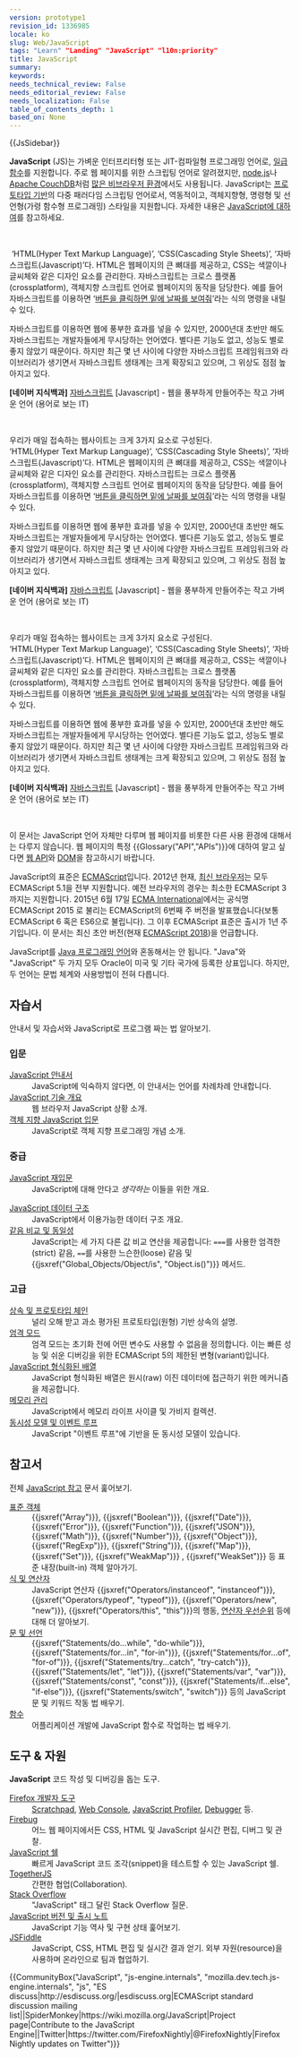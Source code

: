 ```yaml
---
version: prototype1
revision_id: 1336985
locale: ko
slug: Web/JavaScript
tags: "Learn" "Landing" "JavaScript" "l10n:priority"
title: JavaScript
summary: 
keywords: 
needs_technical_review: False
needs_editorial_review: False
needs_localization: False
table_of_contents_depth: 1
based_on: None
---
```

<div>{{JsSidebar}}</div>

<p class="summary"><strong>JavaScript</strong> (JS)는 가벼운 인터프리터형 또는 JIT-컴파일형&nbsp;프로그래밍 언어로, <a href="https://en.wikipedia.org/wiki/First-class_functions" title="https://en.wikipedia.org/wiki/First-class_functions">일급 함수</a>를 지원합니다. 주로 웹 페이지를 위한 스크립팅 언어로 알려졌지만, <a class="external" href="https://nodejs.org/">node.js</a>나 <a href="https://couchdb.apache.org/">Apache CouchDB</a>처럼 <a class="external" href="https://en.wikipedia.org/wiki/JavaScript#Uses_outside_web_pages">많은 비브라우저 환경</a>에서도 사용됩니다. JavaScript는 <a class="mw-redirect" href="https://en.wikipedia.org/wiki/Prototype-based_programming" title="Prototype-based">프로토타입 기반</a>의 다중 패러다임 스크립팅 언어로서, 역동적이고, 객체지향형, 명령형 및 선언형(가령 함수형 프로그래밍) 스타일을 지원합니다. 자세한 내용은 <a href="/ko/docs/Web/JavaScript/About">JavaScript에 대하여</a>를 참고하세요.</p>

<p class="summary">&nbsp;</p>

<p>&nbsp;‘HTML(Hyper&nbsp;Text&nbsp;Markup&nbsp;Language)’, ‘CSS(Cascading&nbsp;Style&nbsp;Sheets)’, ‘자바스크립트(Javascript)’다.&nbsp;HTML은 웹페이지의 큰 뼈대를 제공하고,&nbsp;CSS는 색깔이나 글씨체와 같은 디자인 요소를 관리한다. 자바스크립트는 크로스 플랫폼(crossplatform), 객체지향 스크립트 언어로 웹페이지의 동작을 담당한다. 예를 들어 자바스크립트를 이용하면 ‘<a href="http://www.w3schools.com/js/" target="_blank">버튼을 클릭하면 밑에 날짜를 보여줘</a>’라는 식의 명령을 내릴 수 있다.</p>

<p>자바스크립트를 이용하면 웹에 풍부한 효과를 넣을 수 있지만, 2000년대 초반만 해도 자바스크립트는 개발자들에게 무시당하는 언어였다. 별다른 기능도 없고, 성능도 별로 좋지 않았기 때문이다. 하지만 최근 몇 년 사이에 다양한 자바스크립트 프레임워크와 라이브러리가 생기면서 자바스크립트 생태계는 크게 확장되고 있으며, 그 위상도 점점 높아지고 있다.</p>

<p><strong>[네이버 지식백과]</strong>&nbsp;<a href="http://terms.naver.com/entry.nhn?docId=3580851">자바스크립트</a>&nbsp;[Javascript] - 웹을 풍부하게 만들어주는 작고 가벼운 언어 (용어로 보는 IT)</p>

<p class="summary">&nbsp;</p>

<p>우리가 매일 접속하는 웹사이트는 크게 3가지 요소로 구성된다. ‘HTML(Hyper&nbsp;Text&nbsp;Markup&nbsp;Language)’, ‘CSS(Cascading&nbsp;Style&nbsp;Sheets)’, ‘자바스크립트(Javascript)’다.&nbsp;HTML은 웹페이지의 큰 뼈대를 제공하고,&nbsp;CSS는 색깔이나 글씨체와 같은 디자인 요소를 관리한다. 자바스크립트는 크로스 플랫폼(crossplatform), 객체지향 스크립트 언어로 웹페이지의 동작을 담당한다. 예를 들어 자바스크립트를 이용하면 ‘<a href="http://www.w3schools.com/js/" target="_blank">버튼을 클릭하면 밑에 날짜를 보여줘</a>’라는 식의 명령을 내릴 수 있다.</p>

<p>자바스크립트를 이용하면 웹에 풍부한 효과를 넣을 수 있지만, 2000년대 초반만 해도 자바스크립트는 개발자들에게 무시당하는 언어였다. 별다른 기능도 없고, 성능도 별로 좋지 않았기 때문이다. 하지만 최근 몇 년 사이에 다양한 자바스크립트 프레임워크와 라이브러리가 생기면서 자바스크립트 생태계는 크게 확장되고 있으며, 그 위상도 점점 높아지고 있다.</p>

<p><strong>[네이버 지식백과]</strong>&nbsp;<a href="http://terms.naver.com/entry.nhn?docId=3580851">자바스크립트</a>&nbsp;[Javascript] - 웹을 풍부하게 만들어주는 작고 가벼운 언어 (용어로 보는 IT)</p>

<p class="summary">&nbsp;</p>

<p>우리가 매일 접속하는 웹사이트는 크게 3가지 요소로 구성된다. ‘HTML(Hyper&nbsp;Text&nbsp;Markup&nbsp;Language)’, ‘CSS(Cascading&nbsp;Style&nbsp;Sheets)’, ‘자바스크립트(Javascript)’다.&nbsp;HTML은 웹페이지의 큰 뼈대를 제공하고,&nbsp;CSS는 색깔이나 글씨체와 같은 디자인 요소를 관리한다. 자바스크립트는 크로스 플랫폼(crossplatform), 객체지향 스크립트 언어로 웹페이지의 동작을 담당한다. 예를 들어 자바스크립트를 이용하면 ‘<a href="http://www.w3schools.com/js/" target="_blank">버튼을 클릭하면 밑에 날짜를 보여줘</a>’라는 식의 명령을 내릴 수 있다.</p>

<p>자바스크립트를 이용하면 웹에 풍부한 효과를 넣을 수 있지만, 2000년대 초반만 해도 자바스크립트는 개발자들에게 무시당하는 언어였다. 별다른 기능도 없고, 성능도 별로 좋지 않았기 때문이다. 하지만 최근 몇 년 사이에 다양한 자바스크립트 프레임워크와 라이브러리가 생기면서 자바스크립트 생태계는 크게 확장되고 있으며, 그 위상도 점점 높아지고 있다.</p>

<p><strong>[네이버 지식백과]</strong>&nbsp;<a href="http://terms.naver.com/entry.nhn?docId=3580851">자바스크립트</a>&nbsp;[Javascript] - 웹을 풍부하게 만들어주는 작고 가벼운 언어 (용어로 보는 IT)</p>

<p class="summary">&nbsp;</p>

<p>이 문서는&nbsp;JavaScript 언어 자체만 다루며 웹 페이지를 비롯한 다른 사용 환경에 대해서는 다루지 않습니다. 웹 페이지의 특정 {{Glossary("API","APIs")}}에 대하여 알고 싶다면 <a href="/ko/docs/Web/API">웹 API</a>와 <a href="/ko/docs/DOM">DOM</a>을 참고하시기 바랍니다.</p>

<p>JavaScript의 표준은 <a href="/ko/docs/Web/JavaScript/언어_리소스">ECMAScript</a>입니다. 2012년 현재, <a href="http://kangax.github.io/compat-table/es5/">최신 브라우저</a>는 모두 ECMAScript 5.1을 전부 지원합니다. 예전 브라우저의 경우는 최소한 ECMAScript 3까지는 지원합니다. 2015년 6월 17일 <a href="http://www.ecma-international.org">ECMA International</a>에서는 공식명 ECMAScript 2015 로 불리는&nbsp;ECMAScript의 6번째 주&nbsp;버전을&nbsp;발표했습니다(보통 ECMAScript 6 혹은 ES6으로&nbsp;불립니다). 그 이후 ECMAScript 표준은 출시가 1년 주기입니다. 이 문서는 최신 초안 버전(현재 <a class="external" href="http://tc39.github.io/ecma262/">ECMAScript 2018</a>)을 언급합니다.</p>

<p>JavaScript를 <a href="http://en.wikipedia.org/wiki/Java_(programming_language)">Java 프로그래밍 언어</a>와 혼동해서는 안 됩니다. "Java"와 "JavaScript" 두 가지 모두 Oracle이 미국 및 기타 국가에 등록한 상표입니다. 하지만, 두 언어는 문법 체계와 사용방법이 전혀 다릅니다.</p>

<div class="column-container">
<div class="column-half">
<h2 id="자습서">자습서</h2>

<p>안내서 및 자습서와 JavaScript로 프로그램 짜는 법 알아보기.</p>

<h3 id="입문">입문</h3>

<dl>
 <dt><a href="/ko/docs/Web/JavaScript/Guide" title="JavaScript Guide">JavaScript 안내서</a></dt>
 <dd>JavaScript에 익숙하지 않다면, 이 안내서는 언어를 차례차례 안내합니다.</dd>
 <dt><a href="/ko/docs/Web/JavaScript/JavaScript_technologies_overview" title="JavaScript technologies overview">JavaScript 기술 개요</a></dt>
 <dd>웹 브라우저 JavaScript 상황 소개.</dd>
 <dt><a href="/ko/docs/Web/JavaScript/Introduction_to_Object-Oriented_JavaScript" title="Introduction to Object Oriented JavaScript">객체 지향 JavaScript 입문</a></dt>
 <dd>JavaScript로 객체 지향 프로그래밍 개념 소개.</dd>
</dl>

<h3 id="중급">중급</h3>

<dl>
 <dt><a href="/ko/docs/A_re-introduction_to_JavaScript" title="A re-introduction to JavaScript">JavaScript 재입문</a></dt>
 <dd>JavaScript에 대해 안다고 <em>생각하는</em> 이들을 위한 개요.</dd>
</dl>

<dl>
 <dt><a href="/ko/docs/Web/JavaScript/Data_structures" title="JavaScript data structures">JavaScript 데이터 구조</a></dt>
 <dd>JavaScript에서 이용가능한 데이터 구조 개요.</dd>
 <dt><a href="/ko/docs/Web/JavaScript/Equality_comparisons_and_sameness" title="Equality comparisons and sameness">같음 비교 및 동일성</a></dt>
 <dd>JavaScript는 세 가지 다른 값 비교 연산을 제공합니다: <code>===</code>를 사용한 엄격한(strict) 같음, <code>==</code>를 사용한 느슨한(loose) 같음 및 {{jsxref("Global_Objects/Object/is", "Object.is()")}} 메서드.</dd>
</dl>

<h3 id="고급">고급</h3>

<dl>
 <dt><a href="/ko/docs/Web/JavaScript/Guide/Inheritance_and_the_prototype_chain" title="Inheritance and the prototype chain">상속 및 프로토타입 체인</a></dt>
 <dd>널리 오해 받고 과소 평가된 프로토타입(원형) 기반 상속의 설명.</dd>
 <dt><a href="/ko/docs/Web/JavaScript/Reference/Strict_mode" title="Strict mode">엄격 모드</a></dt>
 <dd>엄격 모드는 초기화 전에 어떤 변수도 사용할 수 없음을 정의합니다. 이는&nbsp;빠른 성능 및 쉬운 디버깅을 위한 ECMAScript 5의 제한된 변형(variant)입니다.</dd>
 <dt><a href="/ko/docs/Web/JavaScript/Typed_arrays" title="JavaScript typed arrays">JavaScript 형식화된 배열</a></dt>
 <dd>JavaScript 형식화된 배열은 원시(raw) 이진 데이터에 접근하기 위한 메커니즘을 제공합니다.</dd>
 <dt><a href="/ko/docs/Web/JavaScript/Memory_Management">메모리 관리</a></dt>
 <dd>JavaScript에서 메모리 라이프 사이클 및 가비지 컬렉션.</dd>
 <dt><a href="/ko/docs/Web/JavaScript/EventLoop" title="Concurrency model and Event Loop">동시성 모델 및 이벤트 루프</a></dt>
 <dd>JavaScript "이벤트 루프"에 기반을 둔 동시성 모델이 있습니다.</dd>
</dl>
</div>

<div class="column-half">
<h2 id="참고서">참고서</h2>

<p>전체 <a href="/ko/docs/Web/JavaScript/Reference" title="JavaScript reference">JavaScript 참고</a> 문서 훑어보기.</p>

<dl>
 <dt><a href="/ko/docs/Web/JavaScript/Reference/Global_Objects" title="Standard objects">표준 객체</a></dt>
 <dd>{{jsxref("Array")}}, {{jsxref("Boolean")}}, {{jsxref("Date")}}, {{jsxref("Error")}}, {{jsxref("Function")}}, {{jsxref("JSON")}}, {{jsxref("Math")}}, {{jsxref("Number")}}, {{jsxref("Object")}}, {{jsxref("RegExp")}}, {{jsxref("String")}}, {{jsxref("Map")}}, {{jsxref("Set")}}, {{jsxref("WeakMap")}} , {{jsxref("WeakSet")}} 등 표준 내장(built-in) 객체 알아가기.</dd>
 <dt><a href="/ko/docs/Web/JavaScript/Reference/Operators" title="Expressions and operators">식 및 연산자</a></dt>
 <dd>JavaScript 연산자 {{jsxref("Operators/instanceof", "instanceof")}}, {{jsxref("Operators/typeof", "typeof")}}, {{jsxref("Operators/new", "new")}}, {{jsxref("Operators/this", "this")}}의 행동, <a href="/ko/docs/Web/JavaScript/Reference/Operators/연산자_우선순위" title="operator precedence">연산자 우선순위</a> 등에 대해 더 알아보기.</dd>
 <dt><a href="/ko/docs/Web/JavaScript/Reference/Statements" title="Statements and declarations">문 및 선언</a></dt>
 <dd>{{jsxref("Statements/do...while", "do-while")}}, {{jsxref("Statements/for...in", "for-in")}}, {{jsxref("Statements/for...of", "for-of")}}, {{jsxref("Statements/try...catch", "try-catch")}}, {{jsxref("Statements/let", "let")}}, {{jsxref("Statements/var", "var")}}, {{jsxref("Statements/const", "const")}}, {{jsxref("Statements/if...else", "if-else")}}, {{jsxref("Statements/switch", "switch")}} 등의 JavaScript 문 및 키워드 작동 법 배우기.</dd>
 <dt><a href="/ko/docs/Web/JavaScript/Reference/Functions" title="Functions">함수</a></dt>
 <dd>어플리케이션 개발에 JavaScript 함수로 작업하는 법 배우기.</dd>
</dl>

<h2 id="도구_자원" title="Tools &amp; resources">도구 &amp; 자원</h2>

<p><strong>JavaScript</strong> 코드 작성 및 디버깅을 돕는 도구.</p>

<dl>
 <dt><a href="/ko/docs/도구들" title="Firefox Developer Tools">Firefox 개발자 도구</a></dt>
 <dd><a href="/ko/docs/도구들/Scratchpad">Scratchpad</a>, <a href="/ko/docs/도구들/Web_Console">Web Console</a>, <a href="/ko/docs/도구들/Performance">JavaScript Profiler</a>, <a href="/ko/docs/도구들/Debugger">Debugger</a> 등.</dd>
 <dt><a class="external" href="http://www.getfirebug.com/">Firebug</a></dt>
 <dd>어느 웹 페이지에서든 CSS, HTML 및 JavaScript 실시간 편집, 디버그 및 관찰.</dd>
 <dt><a href="/ko/docs/Web/JavaScript/Shells">JavaScript 쉘</a></dt>
 <dd>빠르게 JavaScript 코드 조각(snippet)을 테스트할 수 있는 JavaScript 쉘.</dd>
 <dt><a href="https://togetherjs.com/">TogetherJS</a></dt>
 <dd>간편한 협업(Collaboration).</dd>
 <dt><a href="http://stackoverflow.com/questions/tagged/javascript">Stack Overflow</a></dt>
 <dd>"JavaScript" 태그 달린 Stack Overflow 질문.</dd>
 <dt><a href="/ko/docs/Web/JavaScript/New_in_JavaScript" title="JavaScript versions and release notes">JavaScript 버전 및 출시 노트</a></dt>
 <dd>JavaScript 기능 역사 및 구현 상태 훑어보기.</dd>
 <dt><a href="https://jsfiddle.net/">JSFiddle</a></dt>
 <dd>JavaScript, CSS, HTML 편집 및 실시간 결과 얻기. 외부 자원(resource)을 사용하며&nbsp;온라인으로 팀과 협업하기.</dd>
</dl>
</div>
</div>

<p>{{CommunityBox("JavaScript", "js-engine.internals", "mozilla.dev.tech.js-engine.internals", "js", "ES discuss|http://esdiscuss.org/|esdiscuss.org|ECMAScript standard discussion mailing list||SpiderMonkey|https://wiki.mozilla.org/JavaScript|Project page|Contribute to the JavaScript Engine||Twitter|https://twitter.com/FirefoxNightly|@FirefoxNightly|Firefox Nightly updates on Twitter")}}</p>

